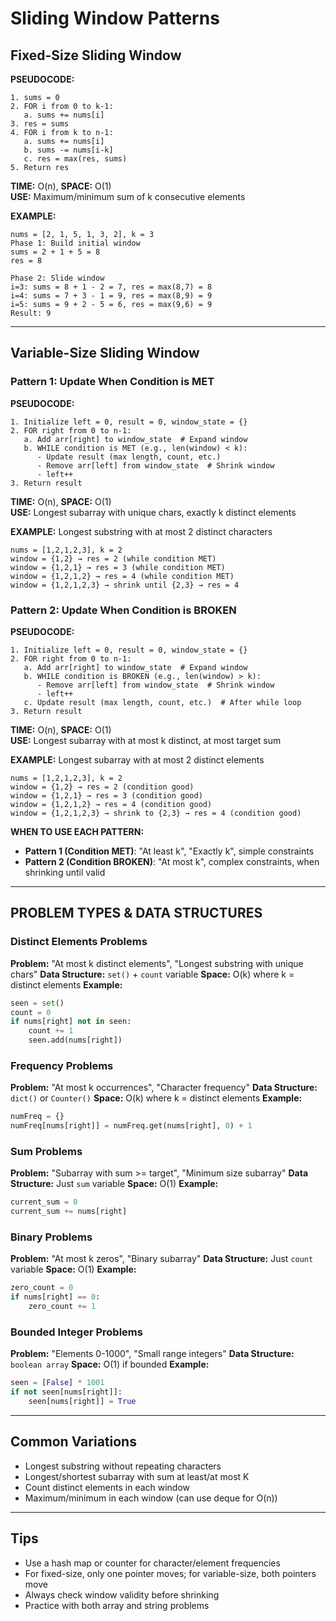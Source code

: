 # Sliding Window Patterns

## Fixed-Size Sliding Window

**PSEUDOCODE:**
```
1. sums = 0
2. FOR i from 0 to k-1:
   a. sums += nums[i]
3. res = sums
4. FOR i from k to n-1:
   a. sums += nums[i]
   b. sums -= nums[i-k]
   c. res = max(res, sums)
5. Return res
```

**TIME:** O(n), **SPACE:** O(1)  
**USE:** Maximum/minimum sum of k consecutive elements

**EXAMPLE:**
```
nums = [2, 1, 5, 1, 3, 2], k = 3
Phase 1: Build initial window
sums = 2 + 1 + 5 = 8
res = 8

Phase 2: Slide window
i=3: sums = 8 + 1 - 2 = 7, res = max(8,7) = 8
i=4: sums = 7 + 3 - 1 = 9, res = max(8,9) = 9
i=5: sums = 9 + 2 - 5 = 6, res = max(9,6) = 9
Result: 9
```

---

## Variable-Size Sliding Window

### Pattern 1: Update When Condition is MET

**PSEUDOCODE:**
```
1. Initialize left = 0, result = 0, window_state = {}
2. FOR right from 0 to n-1:
   a. Add arr[right] to window_state  # Expand window
   b. WHILE condition is MET (e.g., len(window) < k):
      - Update result (max length, count, etc.)
      - Remove arr[left] from window_state  # Shrink window
      - left++
3. Return result
```

**TIME:** O(n), **SPACE:** O(1)  
**USE:** Longest subarray with unique chars, exactly k distinct elements

**EXAMPLE:** Longest substring with at most 2 distinct characters
```
nums = [1,2,1,2,3], k = 2
window = {1,2} → res = 2 (while condition MET)
window = {1,2,1} → res = 3 (while condition MET)
window = {1,2,1,2} → res = 4 (while condition MET)
window = {1,2,1,2,3} → shrink until {2,3} → res = 4
```

### Pattern 2: Update When Condition is BROKEN

**PSEUDOCODE:**
```
1. Initialize left = 0, result = 0, window_state = {}
2. FOR right from 0 to n-1:
   a. Add arr[right] to window_state  # Expand window
   b. WHILE condition is BROKEN (e.g., len(window) > k):
      - Remove arr[left] from window_state  # Shrink window
      - left++
   c. Update result (max length, count, etc.)  # After while loop
3. Return result
```

**TIME:** O(n), **SPACE:** O(1)  
**USE:** Longest subarray with at most k distinct, at most target sum

**EXAMPLE:** Longest subarray with at most 2 distinct elements
```
nums = [1,2,1,2,3], k = 2
window = {1,2} → res = 2 (condition good)
window = {1,2,1} → res = 3 (condition good)
window = {1,2,1,2} → res = 4 (condition good)
window = {1,2,1,2,3} → shrink to {2,3} → res = 4 (condition good)
```

**WHEN TO USE EACH PATTERN:**
- **Pattern 1 (Condition MET)**: "At least k", "Exactly k", simple constraints
- **Pattern 2 (Condition BROKEN)**: "At most k", complex constraints, when shrinking until valid

---

## **PROBLEM TYPES & DATA STRUCTURES**

### **Distinct Elements Problems**
**Problem:** "At most k distinct elements", "Longest substring with unique chars"
**Data Structure:** `set()` + `count` variable
**Space:** O(k) where k = distinct elements
**Example:**
```python
seen = set()
count = 0
if nums[right] not in seen:
    count += 1
    seen.add(nums[right])
```

### **Frequency Problems**  
**Problem:** "At most k occurrences", "Character frequency"
**Data Structure:** `dict()` or `Counter()`
**Space:** O(k) where k = distinct elements
**Example:**
```python
numFreq = {}
numFreq[nums[right]] = numFreq.get(nums[right], 0) + 1
```

### **Sum Problems**
**Problem:** "Subarray with sum >= target", "Minimum size subarray"
**Data Structure:** Just `sum` variable
**Space:** O(1)
**Example:**
```python
current_sum = 0
current_sum += nums[right]
```

### **Binary Problems**
**Problem:** "At most k zeros", "Binary subarray"
**Data Structure:** Just `count` variable
**Space:** O(1)
**Example:**
```python
zero_count = 0
if nums[right] == 0:
    zero_count += 1
```

### **Bounded Integer Problems**
**Problem:** "Elements 0-1000", "Small range integers"
**Data Structure:** `boolean array`
**Space:** O(1) if bounded
**Example:**
```python
seen = [False] * 1001
if not seen[nums[right]]:
    seen[nums[right]] = True
``` 

---

## Common Variations
- Longest substring without repeating characters
- Longest/shortest subarray with sum at least/at most K
- Count distinct elements in each window
- Maximum/minimum in each window (can use deque for O(n))

---

## Tips
- Use a hash map or counter for character/element frequencies
- For fixed-size, only one pointer moves; for variable-size, both pointers move
- Always check window validity before shrinking
- Practice with both array and string problems 